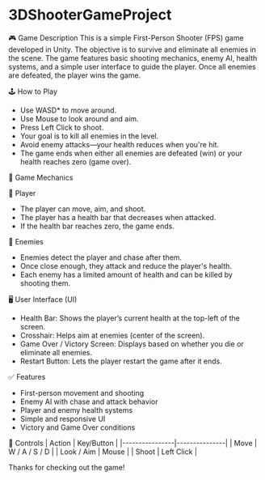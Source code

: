 # 3DShooterGameProject
🎮 Game Description
This is a simple First-Person Shooter (FPS) game developed in Unity. The objective is to survive and eliminate all enemies in the scene. The game features basic shooting mechanics, enemy AI, health systems, and a simple user interface to guide the player. Once all enemies are defeated, the player wins the game.

 🕹️ How to Play
- Use WASD* to move around.
- Use Mouse to look around and aim.
- Press Left Click to shoot.
- Your goal is to kill all enemies in the level.
- Avoid enemy attacks—your health reduces when you're hit.
- The game ends when either all enemies are defeated (win) or your health reaches zero (game over).

 🧠 Game Mechanics

 👤 Player
- The player can move, aim, and shoot.
- The player has a health bar that decreases when attacked.
- If the health bar reaches zero, the game ends.

 🤖 Enemies
- Enemies detect the player and chase after them.
- Once close enough, they attack and reduce the player's health.
- Each enemy has a limited amount of health and can be killed by shooting them.

 🖥️ User Interface (UI)
- Health Bar: Shows the player’s current health at the top-left of the screen.
- Crosshair: Helps aim at enemies (center of the screen).
- Game Over / Victory Screen: Displays based on whether you die or eliminate all enemies.
- Restart Button: Lets the player restart the game after it ends.

 ✅ Features
- First-person movement and shooting
- Enemy AI with chase and attack behavior
- Player and enemy health systems
- Simple and responsive UI
- Victory and Game Over conditions

🔧 Controls
| Action         | Key/Button    |
|----------------|---------------|
| Move           | W / A / S / D |
| Look / Aim     | Mouse         |
| Shoot          | Left Click    |

Thanks for checking out the game!
